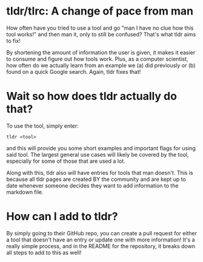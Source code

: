 # tldr/tlrc: A change of pace from man 

How often have you tried to use a tool and go "man I have no clue how this tool works!" and then
man it, only to still be confused? That's what tldr aims to fix! 

By shortening the amount of information the user is given, it makes it easier to consume and 
figure out how tools work. Plus, as a computer scientist, how often do we actually learn
from an example we (a) did previously or (b) found on a quick Google search. Again, tldr
fixes that!

# Wait so how does tldr actually do that?

To use the tool, simply enter:

```tldr <tool>```

and this will provide you some short examples and important flags for using said tool. The 
largest general use cases will likely be covered by the tool, especially for some of those
that are used a lot.

Along with this, tldr also will have entries for tools that man doesn't. This is because
all tldr pages are created BY the community and are kept up to date whenever someone 
decides they want to add information to the markdown file.

# How can I add to tldr?

By simply going to their GitHub repo, you can create a pull request for either a tool that doesn't
have an entry or update one with more information! It's a really simple process, and in the 
README for the repository, it breaks down all steps to add to this as well!
